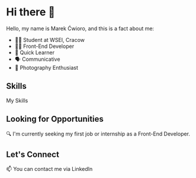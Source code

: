 # Hi there 👋

Hello, my name is Marek Ćwioro, and this is a fact about me:

- 👨‍🎓 Student at WSEI, Cracow             
- 👨‍💻 Front-End Developer
- 🌱 Quick Learner 
- 🗣️ Communicative
- 📸 Photography Enthusiast

## Skills
My Skills

## Looking for Opportunities
🔍 I'm currently seeking my first job or internship as a Front-End Developer.

## Let's Connect
📫 You can contact me via LinkedIn
